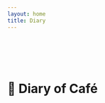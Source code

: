 ```yaml
---
layout: home
title: Diary
---
```


<script setup>
import DiaryList from '/src/components/diaryList.vue'
</script>
<div style="height: 60px;"></div>

# 📜 Diary of Café

<div data-v-a6967b05="" style="height: 30px;"></div>
<DiaryList show-author />